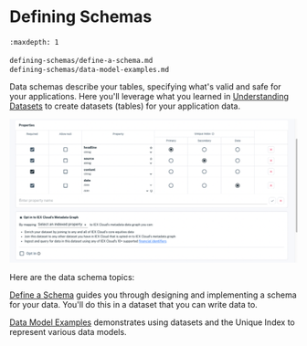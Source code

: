 # Defining Schemas

```{toctree}
:maxdepth: 1

defining-schemas/define-a-schema.md
defining-schemas/data-model-examples.md
```

Data schemas describe your tables, specifying what's valid and safe for your applications. Here you'll leverage what you learned in [Understanding Datasets](./understanding-datasets.md) to create datasets (tables) for your application data.

![](./defining-schemas/define-a-schema.png)

Here are the data schema topics:

[Define a Schema](./defining-schemas/define-a-schema.md) guides you through designing and implementing a schema for your data. You'll do this in a dataset that you can write data to.

[Data Model Examples](./defining-schemas/data-model-examples.md) demonstrates using datasets and the Unique Index to represent various data models.
